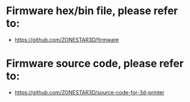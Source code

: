 # Firmware hex/bin file, please refer to: 
- https://github.com/ZONESTAR3D/firmware

# Firmware source code, please refer to: 
- https://github.com/ZONESTAR3D/source-code-for-3d-printer